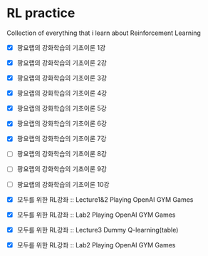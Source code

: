 # RL practice

Collection of everything that i learn about Reinforcement Learning

- [x] 팡요랩의 강화학습의 기초이론 1강

- [x] 팡요랩의 강화학습의 기초이론 2강

- [x] 팡요랩의 강화학습의 기초이론 3강

- [x] 팡요랩의 강화학습의 기초이론 4강

- [x] 팡요랩의 강화학습의 기초이론 5강

- [x] 팡요랩의 강화학습의 기초이론 6강

- [x] 팡요랩의 강화학습의 기초이론 7강

- [ ] 팡요랩의 강화학습의 기초이론 8강

- [ ] 팡요랩의 강화학습의 기초이론 9강

- [ ] 팡요랩의 강화학습의 기초이론 10강

- [x] 모두를 위한 RL강좌 :: Lecture1&2 Playing OpenAI GYM Games

- [x] 모두를 위한 RL강좌 :: Lab2 Playing OpenAI GYM Games

- [x] 모두를 위한 RL강좌 :: Lecture3 Dummy Q-learning(table)

- [x] 모두를 위한 RL강좌 :: Lab2 Playing OpenAI GYM Games




